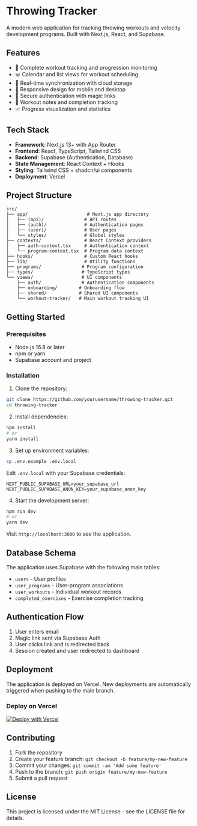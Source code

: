 # Throwing Tracker

A modern web application for tracking throwing workouts and velocity development programs. Built with Next.js, React, and Supabase.

## Features

- 🎯 Complete workout tracking and progression monitoring
- 📊 Calendar and list views for workout scheduling
- 🔄 Real-time synchronization with cloud storage
- 📱 Responsive design for mobile and desktop
- 🔐 Secure authentication with magic links
- 📝 Workout notes and completion tracking
- 📈 Progress visualization and statistics

## Tech Stack

- **Framework**: Next.js 13+ with App Router
- **Frontend**: React, TypeScript, Tailwind CSS
- **Backend**: Supabase (Authentication, Database)
- **State Management**: React Context + Hooks
- **Styling**: Tailwind CSS + shadcn/ui components
- **Deployment**: Vercel

## Project Structure

```
src/
├── app/                      # Next.js app directory
│   ├── (api)/               # API routes
│   ├── (auth)/              # Authentication pages
│   ├── (user)/              # User pages
│   └── styles/              # Global styles
├── contexts/                # React Context providers
│   ├── auth-context.tsx     # Authentication context
│   └── program-context.tsx  # Program data context
├── hooks/                   # Custom React hooks
├── lib/                     # Utility functions
├── programs/               # Program configuration
├── types/                  # TypeScript types
└── views/                  # UI components
    ├── auth/               # Authentication components
    ├── onboarding/        # Onboarding flow
    ├── shared/            # Shared UI components
    └── workout-tracker/   # Main workout tracking UI
```

## Getting Started

### Prerequisites

- Node.js 16.8 or later
- npm or yarn
- Supabase account and project

### Installation

1. Clone the repository:
```bash
git clone https://github.com/yourusername/throwing-tracker.git
cd throwing-tracker
```

2. Install dependencies:
```bash
npm install
# or
yarn install
```

3. Set up environment variables:
```bash
cp .env.example .env.local
```

Edit `.env.local` with your Supabase credentials:
```
NEXT_PUBLIC_SUPABASE_URL=your_supabase_url
NEXT_PUBLIC_SUPABASE_ANON_KEY=your_supabase_anon_key
```

4. Start the development server:
```bash
npm run dev
# or
yarn dev
```

Visit `http://localhost:3000` to see the application.

## Database Schema

The application uses Supabase with the following main tables:

- `users` - User profiles
- `user_programs` - User-program associations
- `user_workouts` - Individual workout records
- `completed_exercises` - Exercise completion tracking

## Authentication Flow

1. User enters email
2. Magic link sent via Supabase Auth
3. User clicks link and is redirected back
4. Session created and user redirected to dashboard

## Deployment

The application is deployed on Vercel. New deployments are automatically triggered when pushing to the main branch.

### Deploy on Vercel

[![Deploy with Vercel](https://vercel.com/button)](https://vercel.com/new/clone?repository-url=https://github.com/yourusername/throwing-tracker)

## Contributing

1. Fork the repository
2. Create your feature branch: `git checkout -b feature/my-new-feature`
3. Commit your changes: `git commit -am 'Add some feature'`
4. Push to the branch: `git push origin feature/my-new-feature`
5. Submit a pull request

## License

This project is licensed under the MIT License - see the LICENSE file for details.
